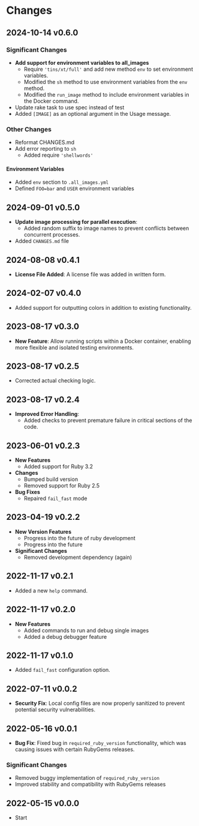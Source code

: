 # Changes

## 2024-10-14 v0.6.0

### Significant Changes
* **Add support for environment variables to all_images**
  + Require `'tins/xt/full'` and add new method `env` to set environment variables.
  + Modified the `sh` method to use environment variables from the `env` method.
  + Modified the `run_image` method to include environment variables in the Docker command.
* Update rake task to use spec instead of test
* Added `[IMAGE]` as an optional argument in the Usage message.

### Other Changes
* Reformat CHANGES.md
* Add error reporting to `sh`
  + Added require `'shellwords'`

#### Environment Variables
* Added `env` section to `.all_images.yml`
* Defined `FOO=bar` and `USER` environment variables

## 2024-09-01 v0.5.0

* **Update image processing for parallel execution**:
  + Added random suffix to image names to prevent conflicts between concurrent processes.
* Added `CHANGES.md` file

## 2024-08-08 v0.4.1

* **License File Added**: A license file was added in written form.

## 2024-02-07 v0.4.0

* Added support for outputting colors in addition to existing functionality.

## 2023-08-17 v0.3.0

* **New Feature**: Allow running scripts within a Docker container, enabling
  more flexible and isolated testing environments.

## 2023-08-17 v0.2.5

* Corrected actual checking logic.

## 2023-08-17 v0.2.4

* **Improved Error Handling**: 
  * Added checks to prevent premature failure in critical sections of the code.

## 2023-06-01 v0.2.3

* **New Features**
  + Added support for Ruby 3.2
* **Changes**
  + Bumped build version
  + Removed support for Ruby 2.5
* **Bug Fixes**
  + Repaired `fail_fast` mode

## 2023-04-19 v0.2.2

* **New Version Features**
  + Progress into the future of ruby development
  + Progress into the future
* **Significant Changes**
  + Removed development dependency (again)

## 2022-11-17 v0.2.1

* Added a new `help` command.

## 2022-11-17 v0.2.0

* **New Features**
  + Added commands to run and debug single images
  + Added a debug debugger feature

## 2022-11-17 v0.1.0

* Added `fail_fast` configuration option.

## 2022-07-11 v0.0.2

* **Security Fix**: Local config files are now properly sanitized to prevent potential security vulnerabilities.

## 2022-05-16 v0.0.1

* **Bug Fix**: Fixed bug in `required_ruby_version` functionality, which was causing issues with certain RubyGems releases.
 
### Significant Changes
* Removed buggy implementation of `required_ruby_version`
* Improved stability and compatibility with RubyGems releases

## 2022-05-15 v0.0.0

  * Start
